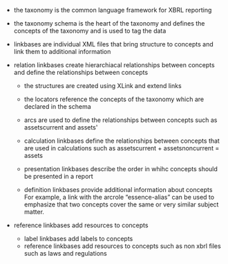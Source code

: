 - the taxonomy is the common language framework for XBRL reporting 
- the taxonomy schema is the heart of the taxonomy and defines the concepts of the taxonomy and is used to tag the data
- linkbases are individual XML files that bring structure to concepts and link them to additional information
- relation linkbases create hierarchiacal relationships between concepts and define the relationships between concepts
    - the structures are created using XLink and extend links
    - the locators reference the concepts of the taxonomy which are declared in the schema 
    - arcs are used to define the relationships between concepts such as assetscurrent and assets'

    - calculation linkbases define the relationships between concepts that are used in calculations such as assetscurrent + assetsnoncurrent = assets
    - presentation linkbases describe the order in whihc concepts should be presented in a report 
    - definition linkbases provide additional information about concepts For example, a link with the arcrole “essence-alias” can be used to emphasize that two concepts cover the same or very similar subject matter.

- reference linkbases add resources to concepts
    - label linkbases add labels to concepts
    - reference linkbases add resources to concepts such as non xbrl files such as laws and regulations

